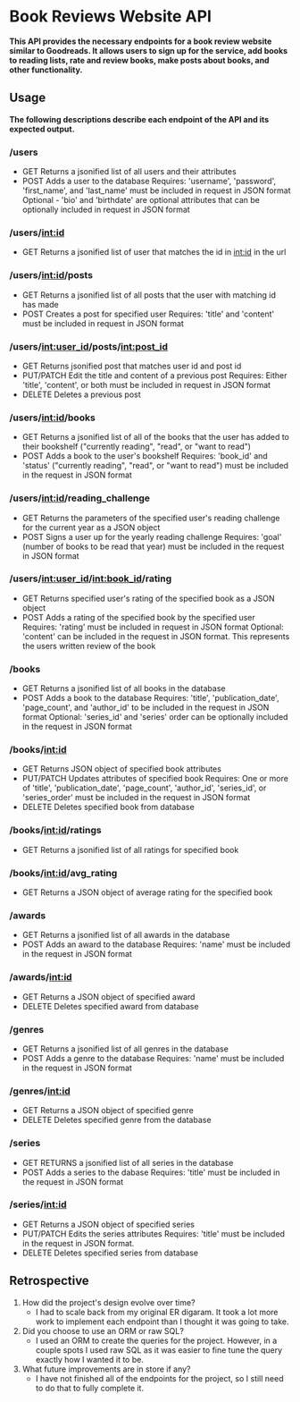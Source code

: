 # Book Reviews Website API

**This API provides the necessary endpoints for a book review website similar to Goodreads. It allows users to sign up for the service, add books to reading lists, rate and review books, make posts about books, and other functionality.**

## Usage

**The following descriptions describe each endpoint of the API and its expected output.**

### /users

- GET
  Returns a jsonified list of all users and their attributes
- POST
  Adds a user to the database
  Requires: 'username', 'password', 'first_name', and 'last_name' must be included in request in JSON format
  Optional - 'bio' and 'birthdate' are optional attributes that can be optionally included in request in JSON format

### /users/<int:id>

- GET
  Returns a jsonified list of user that matches the id in <int:id> in the url

### /users/<int:id>/posts

- GET
  Returns a jsonified list of all posts that the user with matching id has made
- POST
  Creates a post for specified user
  Requires: 'title' and 'content' must be included in request in JSON format

### /users/<int:user_id>/posts/<int:post_id>

- GET
  Returns jsonified post that matches user id and post id
- PUT/PATCH
  Edit the title and content of a previous post
  Requires: Either 'title', 'content', or both must be included in request in JSON format
- DELETE
  Deletes a previous post

### /users/<int:id>/books

- GET
  Returns a jsonified list of all of the books that the user has added to their bookshelf ("currently reading", "read", or "want to read")
- POST
  Adds a book to the user's bookshelf
  Requires: 'book_id' and 'status' ("currently reading", "read", or "want to read") must be included in the request in JSON format

### /users/<int:id>/reading_challenge

- GET
  Returns the parameters of the specified user's reading challenge for the current year as a JSON object
- POST
  Signs a user up for the yearly reading challenge
  Requires: 'goal' (number of books to be read that year) must be included in the request in JSON format

### /users/<int:user_id>/<int:book_id>/rating

- GET
  Returns specified user's rating of the specified book as a JSON object
- POST
  Adds a rating of the specified book by the specified user
  Requires: 'rating' must be included in request in JSON format
  Optional: 'content' can be included in the request in JSON format. This represents the users written review of the book

### /books

- GET
  Returns a jsonified list of all books in the database
- POST
  Adds a book to the database
  Requires: 'title', 'publication_date', 'page_count', and 'author_id' to be included in the request in JSON format
  Optional: 'series_id' and 'series' order can be optionally included in the request in JSON format

### /books/<int:id>

- GET
  Returns JSON object of specified book attributes
- PUT/PATCH
  Updates attributes of specified book
  Requires: One or more of 'title', 'publication_date', 'page_count', 'author_id', 'series_id', or 'series_order' must be included in the request in JSON format
- DELETE
  Deletes specified book from database

### /books/<int:id>/ratings

- GET
  Returns a jsonified list of all ratings for specified book

### /books/<int:id>/avg_rating

- GET
  Returns a JSON object of average rating for the specified book

### /awards

- GET
  Returns a jsonified list of all awards in the database
- POST
  Adds an award to the database
  Requires: 'name' must be included in the request in JSON format

### /awards/<int:id>

- GET
  Returns a JSON object of specified award
- DELETE
  Deletes specified award from database

### /genres

- GET
  Returns a jsonified list of all genres in the database
- POST
  Adds a genre to the database
  Requires: 'name' must be included in the request in JSON format

### /genres/<int:id>

- GET
  Returns a JSON object of specified genre
- DELETE
  Deletes specified genre from the database

### /series

- GET
  RETURNS a jsonified list of all series in the database
- POST
  Adds a series to the dabase
  Requires: 'title' must be included in the request in JSON format

### /series/<int:id>

- GET
  Returns a JSON object of specified series
- PUT/PATCH
  Edits the series attributes
  Requires: 'title' must be included in the request in JSON format.
- DELETE
  Deletes specified series from database

## Retrospective

1. How did the project's design evolve over time?
   - I had to scale back from my original ER digaram. It took a lot more work to implement each endpoint than I thought it was going to take.
2. Did you choose to use an ORM or raw SQL?
   - I used an ORM to create the queries for the project. However, in a couple spots I used raw SQL as it was easier to fine tune the query exactly how I wanted it to be.
3. What future improvements are in store if any?
   - I have not finished all of the endpoints for the project, so I still need to do that to fully complete it.
